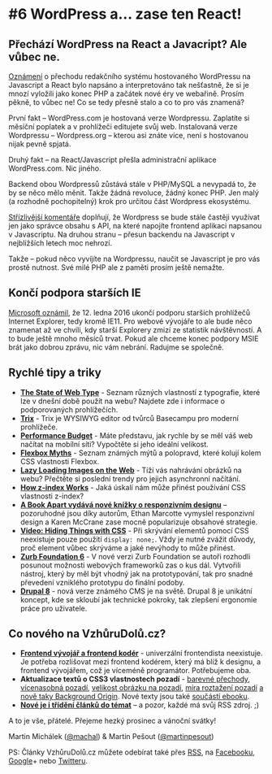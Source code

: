 # #6 WordPress a… zase ten React!

## Přechází WordPress na React a Javacript? Ale vůbec ne.

[Oznámení](http://ma.tt/2015/11/dance-to-calypso/) o přechodu redakčního systému hostovaného WordPressu na Javascript a React bylo napsáno a interpretováno tak nešťastně, že si je mnozí vyložili jako konec PHP a začátek nové éry ve webařině. Prosím pěkně, to vůbec ne! Co se tedy přesně stalo a co to pro vás znamená?

První fakt – WordPress.com je hostovaná verze Wordpressu. Zaplatíte si měsíční poplatek a v prohlížeči editujete svůj web. Instalovaná verze Wordpressu – Wordpress.org – kterou asi znáte více, není s hostovanou nijak pevně spjatá.

Druhý fakt – na React/Javascript přešla administrační aplikace WordPress.com. Nic jiného.

Backend obou Wordpressů zůstává stále v PHP/MySQL a nevypadá to, že by se něco mělo měnit. Takže žádná revoluce, žádný konec PHP. Jen malý (a rozhodně pochopitelný) krok pro určitou část Wordpress ekosystému.

[Střízlivější komentáře](http://wesbos.com/wordpress-calypso-react/) doplňují, že Wordpress se bude stále častěji využívat jen jako správce obsahu s API, na které  napojíte frontend aplikaci napsanou v Javascriptu. Na druhou stranu – přesun backendu na Javascript v nejblížších letech moc nehrozí.

Takže – pokud něco vyvíjíte na Wordpressu, naučit se Javascript je pro vás prostě nutnost. Své milé PHP ale z paměti prosím ještě nemažte.

## Končí podpora starších IE

[Microsoft oznámil](https://www.microsoft.com/en-us/WindowsForBusiness/End-of-IE-support), že 12. ledna 2016 ukončí podporu starších prohlížečů Internet Explorer, tedy kromě IE11. Pro webové vývojáře to ale bude něco znamenat až ve chvíli, kdy starší Explorery zmizí ze statistik návštěvnosti. A to bude ještě mnoho měsíců trvat. Pokud ale chceme konec podpory MSIE brát jako dobrou zprávu, nic vám nebrání. Radujme se společně. 

## Rychlé tipy a triky

- **[The State of Web Type](http://stateofwebtype.com/)** - Seznam různých vlastností z typografie, které lze v dnešní době použít na webu? Najdete zde i informace o podporovaných prohlížečích.
- **[Trix](http://trix-editor.org/)** - Trix je WYSIWYG editor od tvůrců Basecampu pro moderní prohlížeče.
- **[Performance Budget](http://www.performancebudget.io/)** - Máte představu, jak rychle by se měl váš web načítat na mobílní síti? Vypočtěte si jeho ideální velikost.
- **[Flexbox Myths](http://jonyablonski.com/2015/flexbox-myth-busting/)** - Seznam známých mýtů a polopravd, které kolují kolem CSS vlastnosti Flexbox.
- **[Lazy Loading Images on the Web](http://developer.telerik.com/featured/lazy-loading-images-on-the-web/)** - Tíží vás nahrávání obrázků na webu? Přečtěte si poslední trendy pro jejich asynchronní načítání.
- **[How z-index Works](http://bitsofco.de/how-z-index-works/)** - Jaká úskalí nám může přinést používání CSS vlastnosti z-index?
- **[A Book Apart vydává nové knížky o responzivním designu](http://abookapart.com/blogs/press/77559111-new-responsive-design-books-from-ethan-marcotte-karen-mcgrane)** – pozoruhodné jsou díky autorům, Ethan Marcotte vymyslel responzivní design a Karen McCrane zase mocně popularizuje obsahové strategie.
- **[Video: Hiding Things with CSS](https://www.youtube.com/watch?v=pLokyKj10Gw)** - Při skrývání elementů pomocí CSS neexistuje pouze použití `display: none;`. Vždy je nutné zvážit důvody, proč element vůbec skrýváme a jaké nevýhody to může přinést.
- **[Zurb Foundation 6](http://zurb.com/article/1416/foundation-6-is-here)** - V nové verzi Zurb Foundation se autoři rozhodli posunout možnosti webových frameworků zas o kus dál. Vytvořili nástroj, který by měl být vhodný jak na prototypování, tak pro snadné převedení vzniklého prototypu do finální podoby.
- **[Drupal 8](https://www.drupal.org/8)** - nová verze známého CMS je na světě. Drupal 8 je unikátní koncept, kde se skloubí jak technické pokroky, tak zlepšení ergonomie práce pro uživatele.

## Co nového na VzhůruDolů.cz?

- **[Frontend vývojář a frontend kodér](http://www.vzhurudolu.cz/blog/42-frontend-koder-vyvojar)** - univerzální frontendista neexistuje.  Je potřeba rozlišovat mezi frontend kodérem, který má blíž k designu, a frontend vývojářem, což je víceméně programátor. Potřebujeme oba.
- **Aktualizace textů o CSS3 vlastnostech pozadí** - [barevné přechody](http://www.vzhurudolu.cz/prirucka/css3-gradients), [vícenasobná pozadí](http://www.vzhurudolu.cz/prirucka/css3-multiple-backgrounds), [velikost obrázku na pozadí](http://www.vzhurudolu.cz/prirucka/css3-background-size), [míra roztažení pozadí](http://www.vzhurudolu.cz/prirucka/css3-background-clip) [a nově taky Background Origin](http://www.vzhurudolu.cz/prirucka/css3-background-origin). Nové texty jsou také [součástí ebooku](http://www.vzhurudolu.cz/ebook).
- **[Nové je i třídění článků do témat](http://www.vzhurudolu.cz/#temata)** – a pozor, každé má svůj RSS zdroj. ;)

A to je vše, přátelé. Přejeme hezký prosinec a vánoční svátky!

Martin Michálek ([@machal](http://www.twitter.com/machal)) & Martin Pešout ([@martinpesout](http://www.twitter.com/martinpesout))

PS: Články VzhůruDolů.cz můžete odebírat také přes [RSS](http://www.vzhurudolu.cz/rss), na  [Facebooku](https://www.facebook.com/VzhuruDolu), [Google](https://plus.google.com/b/109221560773963108322/+VzhurudoluCz/posts)+ nebo [Twitteru](http://www.twitter.com/vzhurudolu).
